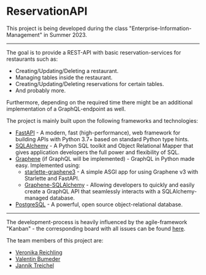 # ReservationAPI

This project is being developed during the class "Enterprise-Information-Management" in Summer 2023.

***

The goal is to provide a REST-API with basic reservation-services for restaurants such as:
- Creating/Updating/Deleting a restaurant.
- Managing tables inside the restaurant.
- Creating/Updating/Deleting reservations for certain tables.
- And probably more.

Furthermore, depending on the required time there might be an additional implementation of a GraphQL-endpoint as well.

The project is mainly built upon the following frameworks and technologies:
- [FastAPI](https://fastapi.tiangolo.com/) - A modern, fast (high-performance), web framework for building APIs with Python 3.7+ based on standard Python type hints.
- [SQLAlchemy](https://www.sqlalchemy.org/) - A Python SQL toolkit and Object Relational Mapper that gives application developers the full power and flexibility of SQL.
- [Graphene](https://graphene-python.org/) (if GraphQL will be implemented) - GraphQL in Python made easy. Implemented using:
  - [starlette-graphene3](https://pypi.org/project/starlette-graphene3/) - A simple ASGI app for using Graphene v3 with Starlette and FastAPI.
  - [Graphene-SQLAlchemy](https://docs.graphene-python.org/projects/sqlalchemy/en/latest/) - Allowing developers to quickly and easily create a GraphQL API that seamlessly interacts with a SQLAlchemy-managed database.
- [PostgreSQL](https://www.postgresql.org/) - A powerful, open source object-relational database.

***

The development-process is heavily influenced by the agile-framework "Kanban" - the corresponding board with all issues can be found [here](https://gitlab.lrz.de/000000003B9BFFC4/reservationapi/-/boards/12285).

The team members of this project are:
- [Veronika Reichling](https://gitlab.lrz.de/000000003B9BFF79)
- [Valentin Bumeder](https://gitlab.lrz.de/000000003B9BFFC1)
- [Jannik Treichel](https://gitlab.lrz.de/000000003B9BFFC4)
